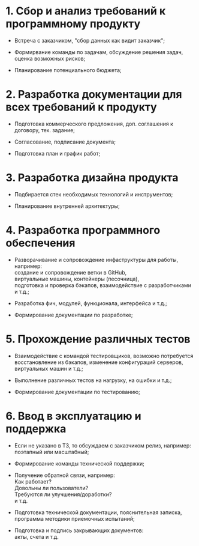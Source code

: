 # 1. Сбор и анализ требований к программному продукту

 - Встреча с заказчиком, "сбор данных как видит заказчик";

 - Формирвание команды по задачам, обсуждение решения задач, оценка возможных рисков;

 - Планирование потенциального бюджета;

# 2. Разработка документации для всех требований к продукту

 - Подготовка коммерческого предложения, доп. соглашения к договору, тех. задание;

 - Согласование, подписание документа;

 - Подготовка план и график работ;

# 3. Разработка дизайна продукта

 - Подбирается стек необходимых технологий и инструментов;

 - Планирование внутренней архитектуры;

# 4. Разработка программного обеспечения

 - Разворачивание и сопровождение инфаструктуры для работы, например:  
создание и сопровождение ветки в GitHub,   
виртуальные машины, контейнеры (песочница),  
подготовка и проверка бэкапов,
взаимодействие с разработчиками и т.д.;

 - Разработка фич, модулей, функционала, интерфейса и т.д.; 

 - Формирование документации по разработке;


# 5. Прохождение различных тестов

 - Взаимодействие с командой тестировщиков, возможно потребуется
восстановление
из бэкапов, изменение конфигураций серверов, виртуальных машин
и т.д.;

 - Выполнение различных тестов на нагрузку, на ошибки и т.д.;

 - Формирование документации по тестированию; 

# 6. Ввод в эксплуатацию и поддержка 

 - Если не указано в ТЗ, то обсуждаем с заказчиком релиз, например:   
поэтапный или масштабный;

 - Формирование команды технической поддержки;

 - Получение обратной связи, например:  
Как работает?  
Довольны ли пользователи?  
Требуются ли улучшения/доработки?  
и т.д.  

 - Подготовка технической документации, пояснительная записка, программа 
методики приемочных испытаний;

 - Подготовка и подпись закрывающих документов:  
акты, счета и т.д. 

